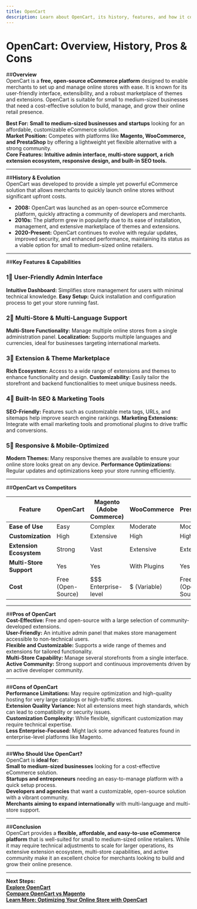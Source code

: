 ```yaml
---
title: OpenCart
description: Learn about OpenCart, its history, features, and how it compares to other eCommerce platforms.
---
```


# **OpenCart: Overview, History, Pros & Cons**

##**Overview**  
OpenCart is a **free, open-source eCommerce platform** designed to enable merchants to set up and manage online stores with ease. It is known for its user-friendly interface, extensibility, and a robust marketplace of themes and extensions. OpenCart is suitable for small to medium-sized businesses that need a cost-effective solution to build, manage, and grow their online retail presence.

 **Best For:** **Small to medium-sized businesses and startups** looking for an affordable, customizable eCommerce solution.  
 **Market Position:** Competes with platforms like **Magento, WooCommerce, and PrestaShop** by offering a lightweight yet flexible alternative with a strong community.  
 **Core Features:** **Intuitive admin interface, multi-store support, a rich extension ecosystem, responsive design, and built-in SEO tools.**

---

##**History & Evolution**  
OpenCart was developed to provide a simple yet powerful eCommerce solution that allows merchants to quickly launch online stores without significant upfront costs.

- **2008:** OpenCart was launched as an open-source eCommerce platform, quickly attracting a community of developers and merchants.
- **2010s:** The platform grew in popularity due to its ease of installation, management, and extensive marketplace of themes and extensions.
- **2020-Present:** OpenCart continues to evolve with regular updates, improved security, and enhanced performance, maintaining its status as a viable option for small to medium-sized online retailers.

---

##**Key Features & Capabilities**

### **1⃣ User-Friendly Admin Interface**
 **Intuitive Dashboard:** Simplifies store management for users with minimal technical knowledge.
 **Easy Setup:** Quick installation and configuration process to get your store running fast.

### **2⃣ Multi-Store & Multi-Language Support**
 **Multi-Store Functionality:** Manage multiple online stores from a single administration panel.
 **Localization:** Supports multiple languages and currencies, ideal for businesses targeting international markets.

### **3⃣ Extension & Theme Marketplace**
 **Rich Ecosystem:** Access to a wide range of extensions and themes to enhance functionality and design.
 **Customizability:** Easily tailor the storefront and backend functionalities to meet unique business needs.

### **4⃣ Built-In SEO & Marketing Tools**
 **SEO-Friendly:** Features such as customizable meta tags, URLs, and sitemaps help improve search engine rankings.
 **Marketing Extensions:** Integrate with email marketing tools and promotional plugins to drive traffic and conversions.

### **5⃣ Responsive & Mobile-Optimized**
 **Modern Themes:** Many responsive themes are available to ensure your online store looks great on any device.
 **Performance Optimizations:** Regular updates and optimizations keep your store running efficiently.

---

##**OpenCart vs Competitors**

| Feature                   | OpenCart          | Magento (Adobe Commerce) | WooCommerce       | PrestaShop       |
|---------------------------|-------------------|--------------------------|-------------------|------------------|
| **Ease of Use**           |  Easy           |  Complex               |  Moderate       |  Moderate      |
| **Customization**         |  High           |  Extensive             |  High           |  High          |
| **Extension Ecosystem**   |  Strong         |  Vast                  |  Extensive      |  Extensive     |
| **Multi-Store Support**   |  Yes            |  Yes                   |  With Plugins   |  Yes           |
| **Cost**                  |  Free (Open-Source) | $$$ Enterprise-level   | $ (Variable)      |  Free (Open-Source) |

---

##**Pros of OpenCart**  
 **Cost-Effective:** Free and open-source with a large selection of community-developed extensions.  
 **User-Friendly:** An intuitive admin panel that makes store management accessible to non-technical users.  
 **Flexible and Customizable:** Supports a wide range of themes and extensions for tailored functionality.  
 **Multi-Store Capability:** Manage several storefronts from a single interface.  
 **Active Community:** Strong support and continuous improvements driven by an active developer community.

---

##**Cons of OpenCart**  
 **Performance Limitations:** May require optimization and high-quality hosting for very large catalogs or high-traffic stores.  
 **Extension Quality Variance:** Not all extensions meet high standards, which can lead to compatibility or security issues.  
 **Customization Complexity:** While flexible, significant customization may require technical expertise.  
 **Less Enterprise-Focused:** Might lack some advanced features found in enterprise-level platforms like Magento.

---

##**Who Should Use OpenCart?**  
OpenCart is **ideal for:**  
 **Small to medium-sized businesses** looking for a cost-effective eCommerce solution.  
 **Startups and entrepreneurs** needing an easy-to-manage platform with a quick setup process.  
 **Developers and agencies** that want a customizable, open-source solution with a vibrant community.  
 **Merchants aiming to expand internationally** with multi-language and multi-store support.

---

##**Conclusion**  
OpenCart provides a **flexible, affordable, and easy-to-use eCommerce platform** that is well-suited for small to medium-sized online retailers. While it may require technical adjustments to scale for larger operations, its extensive extension ecosystem, multi-store capabilities, and active community make it an excellent choice for merchants looking to build and grow their online presence.

---

 **Next Steps:**  
 **[Explore OpenCart](https://www.opencart.com/)**  
 **[Compare OpenCart vs Magento](#)**  
 **[Learn More: Optimizing Your Online Store with OpenCart](#)**
